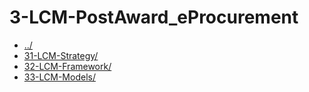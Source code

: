 # 3-LCM-PostAward_eProcurement 

* [../](..)
* [31-LCM-Strategy/](31-LCM-Strategy)
* [32-LCM-Framework/](32-LCM-Framework)
* [33-LCM-Models/](33-LCM-Models)
